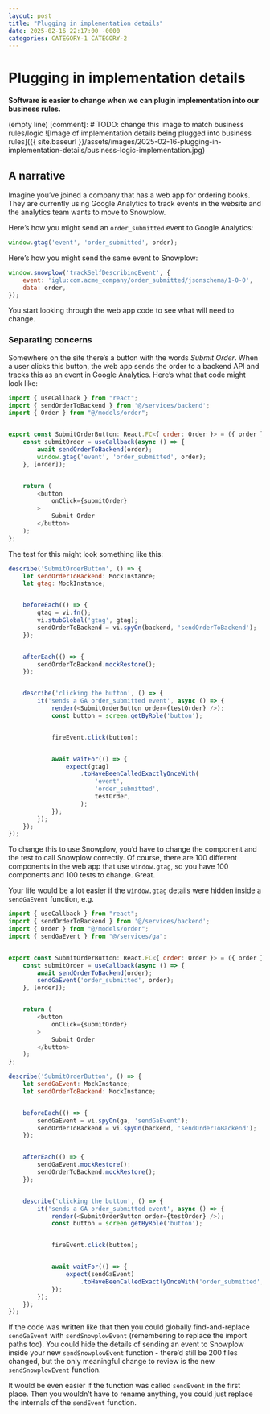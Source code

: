```yaml
---
layout: post
title: "Plugging in implementation details"
date: 2025-02-16 22:17:00 -0000
categories: CATEGORY-1 CATEGORY-2
---
```

# Plugging in implementation details

**Software is easier to change when we can plugin implementation into our business rules.**

(empty line)
[comment]: # TODO: change this image to match business rules/logic
![Image of implementation details being plugged into business rules]({{ site.baseurl }}/assets/images/2025-02-16-plugging-in-implementation-details/business-logic-implementation.jpg)

## A narrative
Imagine you’ve joined a company that has a web app for ordering books. They are currently using Google Analytics to track events in the website and the analytics team wants to move to Snowplow.

Here’s how you might send an `order_submitted` event to Google Analytics:
```javascript
window.gtag('event', 'order_submitted', order);
```

Here’s how you might send the same event to Snowplow:
```javascript
window.snowplow('trackSelfDescribingEvent', {
    event: 'iglu:com.acme_company/order_submitted/jsonschema/1-0-0',
    data: order,
});
```

You start looking through the web app code to see what will need to change.

### Separating concerns

Somewhere on the site there’s a button with the words *Submit Order*. When a user clicks this button, the web app sends the order to a backend API and tracks this as an event in Google Analytics. Here’s what that code might look like:

```javascript
import { useCallback } from "react";
import { sendOrderToBackend } from '@/services/backend';
import { Order } from "@/models/order";


export const SubmitOrderButton: React.FC<{ order: Order }> = ({ order }) => {
    const submitOrder = useCallback(async () => {
        await sendOrderToBackend(order);
        window.gtag('event', 'order_submitted', order);
    }, [order]);


    return (
        <button
            onClick={submitOrder}
        >
            Submit Order
        </button>
    );
};
```

The test for this might look something like this:
```javascript
describe('SubmitOrderButton', () => {
    let sendOrderToBackend: MockInstance;
    let gtag: MockInstance;


    beforeEach(() => {
        gtag = vi.fn();
        vi.stubGlobal('gtag', gtag);
        sendOrderToBackend = vi.spyOn(backend, 'sendOrderToBackend');
    });


    afterEach(() => {
        sendOrderToBackend.mockRestore();
    });


    describe('clicking the button', () => {       
        it('sends a GA order_submitted event', async () => {
            render(<SubmitOrderButton order={testOrder} />);
            const button = screen.getByRole('button');


            fireEvent.click(button);


            await waitFor(() => {
                expect(gtag)
                    .toHaveBeenCalledExactlyOnceWith(
                        'event',
                        'order_submitted',
                        testOrder,
                    );
            });
        });
    });
});
```

To change this to use Snowplow, you’d have to change the component and the test to call Snowplow correctly. Of course, there are 100 different components in the web app that use `window.gtag`, so you have 100 components and 100 tests to change. Great.

Your life would be a lot easier if the `window.gtag` details were hidden inside a `sendGaEvent` function, e.g.
```javascript
import { useCallback } from "react";
import { sendOrderToBackend } from '@/services/backend';
import { Order } from "@/models/order";
import { sendGaEvent } from "@/services/ga";


export const SubmitOrderButton: React.FC<{ order: Order }> = ({ order }) => {
    const submitOrder = useCallback(async () => {
        await sendOrderToBackend(order);
        sendGaEvent('order_submitted', order);
    }, [order]);


    return (
        <button
            onClick={submitOrder}
        >
            Submit Order
        </button>
    );
};
```
```javascript
describe('SubmitOrderButton', () => {
    let sendGaEvent: MockInstance;
    let sendOrderToBackend: MockInstance;


    beforeEach(() => {
        sendGaEvent = vi.spyOn(ga, 'sendGaEvent');
        sendOrderToBackend = vi.spyOn(backend, 'sendOrderToBackend');
    });


    afterEach(() => {
        sendGaEvent.mockRestore();
        sendOrderToBackend.mockRestore();
    });


    describe('clicking the button', () => {       
        it('sends a GA order_submitted event', async () => {
            render(<SubmitOrderButton order={testOrder} />);
            const button = screen.getByRole('button');


            fireEvent.click(button);


            await waitFor(() => {
                expect(sendGaEvent)
                    .toHaveBeenCalledExactlyOnceWith('order_submitted', testOrder);
            });
        });
    });
});
```

If the code was written like that then you could globally find-and-replace `sendGaEvent` with `sendSnowplowEvent` (remembering to replace the import paths too). You could hide the details of sending an event to Snowplow inside your new `sendSnowplowEvent` function - there’d still be 200 files changed, but the only meaningful change to review is the new `sendSnowplowEvent` function.

It would be even easier if the function was called `sendEvent` in the first place. Then you wouldn’t have to rename anything, you could just replace the internals of the `sendEvent` function.